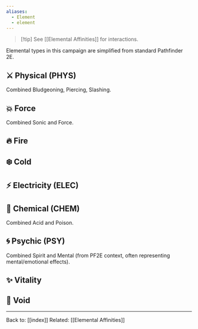 ```yaml
---
aliases:
  - Element
  - element
---
```

> [!tip] See [[Elemental Affinities]] for interactions.

Elemental types in this campaign are simplified from standard Pathfinder 2E.
## ⚔️ Physical (PHYS)
Combined Bludgeoning, Piercing, Slashing.
## 💥 Force
Combined Sonic and Force.
## 🔥 Fire
## ❄️ Cold
## ⚡ Electricity (ELEC)
## 🧪 Chemical (CHEM)
Combined Acid and Poison.
## 🌀 Psychic (PSY)
Combined Spirit and Mental (from PF2E context, often representing mental/emotional effects).
## ✨ Vitality
## 🌌 Void


---
Back to: [[index]]
Related: [[Elemental Affinities]]
